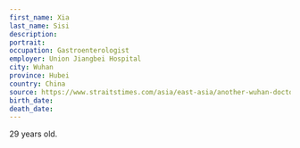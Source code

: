 ```yaml
---
first_name: Xia
last_name: Sisi
description: 
portrait: 
occupation: Gastroenterologist
employer: Union Jiangbei Hospital
city: Wuhan
province: Hubei
country: China
source: https://www.straitstimes.com/asia/east-asia/another-wuhan-doctor-dies-from-coronavirus
birth_date: 
death_date: 
---
```


29 years old.